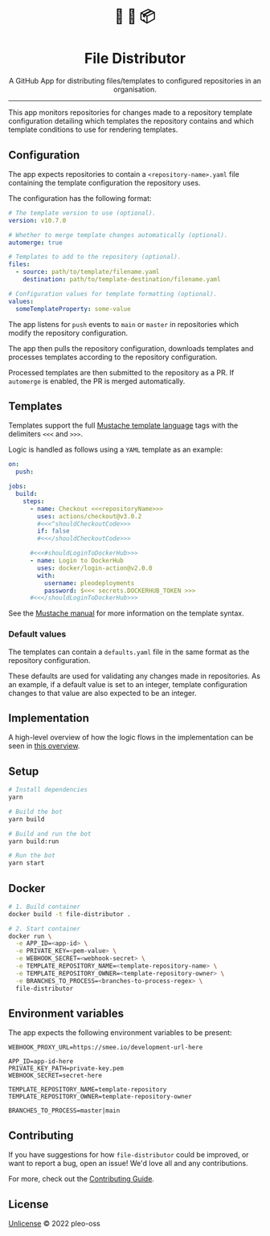 <h1 align="center">
📄 🔄 📦
</h1>
<h1 align="center"> File Distributor</h1>

<p align="center">A GitHub App for distributing files/templates to configured repositories in an organisation.</p>

---

This app monitors repositories for changes made to a repository template configuration detailing which templates the repository contains and which template conditions to use for rendering templates.

## Configuration
The app expects repositories to contain a `<repository-name>.yaml` file containing the template configuration the repository uses.

The configuration has the following format: 

``` yaml
# The template version to use (optional).
version: v10.7.0

# Whether to merge template changes automatically (optional).
automerge: true

# Templates to add to the repository (optional).
files:           
  - source: path/to/template/filename.yaml
    destination: path/to/template-destination/filename.yaml

# Configuration values for template formatting (optional).
values:          
  someTemplateProperty: some-value
```

The app listens for `push` events to `main` or `master` in repositories which modify the repository configuration. 

The app then pulls the repository configuration, downloads templates and processes templates according to the repository configuration. 

Processed templates are then submitted to the repository as a PR. If `automerge` is enabled, the PR is merged automatically.

## Templates
Templates support the full [Mustache template language](https://mustache.github.io) tags with the delimiters `<<<` and `>>>`.

Logic is handled as follows using a `YAML` template as an example:
```yaml
on:
  push:

jobs:
  build:
    steps:
      - name: Checkout <<<repositoryName>>>
        uses: actions/checkout@v3.0.2
        #<<<^shouldCheckoutCode>>>
        if: false
        #<<</shouldCheckoutCode>>>

      #<<<#shouldLoginToDockerHub>>>
      - name: Login to DockerHub
        uses: docker/login-action@v2.0.0
        with:
          username: pleodeployments
          password: $<<< secrets.DOCKERHUB_TOKEN >>>
      #<<</shouldLoginToDockerHub>>>
```

See the [Mustache manual](https://mustache.github.io/mustache.5.html) for more information on the template syntax.

### Default values
The templates can contain a `defaults.yaml` file in the same format as the repository configuration.

These defaults are used for validating any changes made in repositories. As an example, if a default value is set to an integer, template configuration changes to that value are also expected to be an integer. 

## Implementation
A high-level overview of how the logic flows in the implementation can be seen in [this overview](docs/Overview.md).

## Setup

```sh
# Install dependencies
yarn

# Build the bot
yarn build

# Build and run the bot
yarn build:run

# Run the bot
yarn start
```

## Docker

```sh
# 1. Build container
docker build -t file-distributor .

# 2. Start container
docker run \
  -e APP_ID=<app-id> \
  -e PRIVATE_KEY=<pem-value> \
  -e WEBHOOK_SECRET=<webhook-secret> \
  -e TEMPLATE_REPOSITORY_NAME=<template-repository-name> \
  -e TEMPLATE_REPOSITORY_OWNER=<template-repository-owner> \
  -e BRANCHES_TO_PROCESS=<branches-to-process-regex> \
  file-distributor
```

## Environment variables
The app expects the following environment variables to be present:
```
WEBHOOK_PROXY_URL=https://smee.io/development-url-here

APP_ID=app-id-here
PRIVATE_KEY_PATH=private-key.pem
WEBHOOK_SECRET=secret-here

TEMPLATE_REPOSITORY_NAME=template-repository
TEMPLATE_REPOSITORY_OWNER=template-repository-owner

BRANCHES_TO_PROCESS=master|main
```

## Contributing

If you have suggestions for how `file-distributor` could be improved, or want to report a bug, open an issue! We'd love all and any contributions.

For more, check out the [Contributing Guide](CONTRIBUTING.md).

## License

[Unlicense](LICENSE) © 2022 pleo-oss
